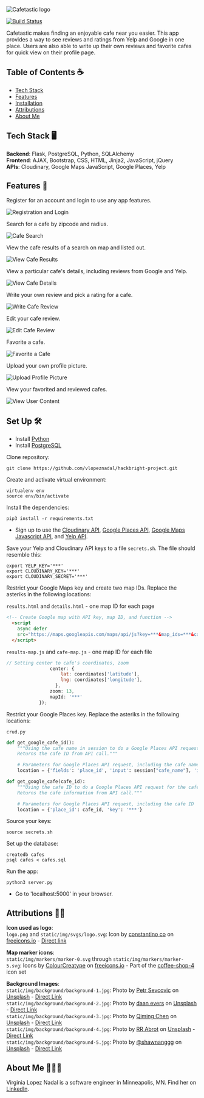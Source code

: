 ![Cafetastic logo](https://github.com/vlopeznadal/hackbright-project/blob/main/logo.png?raw=true "Cafetastic")

[![Build Status](https://app.travis-ci.com/vlopeznadal/hackbright-project.svg?branch=main)](https://app.travis-ci.com/vlopeznadal/hackbright-project)

Cafetastic makes finding an enjoyable cafe near you easier. This app provides a way to see reviews and ratings from Yelp and Google in one place. Users are also able to write up their own reviews and favorite cafes for quick view on their profile page.

## Table of Contents ☕️
* [Tech Stack](#tech-stack)
* [Features](#features)
* [Installation](#installation)
* [Attributions](#attributions)
* [About Me](#about-me)

## <a name="tech-stack"></a>Tech Stack 🖥

**Backend**:  Flask, PostgreSQL, Python, SQLAlchemy <br/>
**Frontend**:  AJAX, Bootstrap, CSS, HTML, Jinja2, JavaScript, jQuery <br/>
**APIs**:  Cloudinary, Google Maps JavaScript, Google Places, Yelp

## <a name="features"></a>Features 🔎

Register for an account and login to use any app features.

![Registration and Login](/static/img/gifs/register-login.gif)

Search for a cafe by zipcode and radius.

![Cafe Search](/static/img/gifs/search-cafes.gif)

View the cafe results of a search on map and listed out.

![View Cafe Results](/static/img/gifs/see-results.gif)

View a particular cafe's details, including reviews from Google and Yelp.

![View Cafe Details](/static/img/gifs/view-details.gif)

Write your own review and pick a rating for a cafe.

![Write Cafe Review](/static/img/gifs/write-review.gif)

Edit your cafe review.

![Edit Cafe Review](/static/img/gifs/edit-review.gif)

Favorite a cafe.

![Favorite a Cafe](/static/img/gifs/fav-cafe.gif)

Upload your own profile picture.

![Upload Profile Picture](/static/img/gifs/upload-pic.gif)

View your favorited and reviewed cafes.

![View User Content](/static/img/gifs/view-favs-reviews.gif)


## <a name="installation"></a>Set Up 🛠

* Install [Python](https://www.python.org/downloads/) <br/>
* Install [PostgreSQL](https://www.postgresql.org/download/)

Clone repository:
```
git clone https://github.com/vlopeznadal/hackbright-project.git
```

Create and activate virtual environment:
```
virtualenv env
source env/bin/activate
```

Install the dependencies:
```
pip3 install -r requirements.txt
```
* Sign up to use the [Cloudinary API](https://cloudinary.com), [Google Places API](https://developers.google.com/maps), [Google Maps Javascript API](https://developers.google.com/maps), and [Yelp API](https://www.yelp.com/developers).

Save your Yelp and Cloudinary API keys to a file `secrets.sh`. The file should resemble this:
```
export YELP_KEY='***'
export CLOUDINARY_KEY='***'
export CLOUDINARY_SECRET='***'
```
Restrict your Google Maps key and create two map IDs. Replace the asteriks in the following locations:

`results.html` and `details.html` - one map ID for each page
```html
<!-- Create Google map with API key, map ID, and function -->
  <script
    async defer
    src="https://maps.googleapis.com/maps/api/js?key=***&map_ids=***&callback=initMap">
  </script>
```
`results-map.js` and `cafe-map.js` - one map ID for each file
```javascript
// Setting center to cafe's coordinates, zoom
                center: {
                    lat: coordinates['latitude'],
                    lng: coordinates['longitude'],
                  },
				zoom: 13,
                mapId: '***'
            });
```
Restrict your Google Places key. Replace the asteriks in the following locations:

`crud.py`
```python
def get_google_cafe_id():
    """Using the cafe name in session to do a Google Places API request for the cafe's ID.
    Returns the cafe ID from API call."""

    # Parameters for Google Places API request, including the cafe name from session
    location = {'fields': 'place_id', 'input': session["cafe_name"], 'inputtype': 'textquery', 'key': '***'} 
```

```python
def get_google_cafe(cafe_id):
    """Using the cafe ID to do a Google Places API request for the cafe information.
    Returns the cafe information from API call."""

    # Parameters for Google Places API request, including the cafe ID
    location = {'place_id': cafe_id, 'key': '***'} 
```

Source your keys:
```
source secrets.sh
```
Set up the database:
```
createdb cafes
psql cafes < cafes.sql
```

Run the app:
```
python3 server.py
```

* Go to 'localhost:5000' in your browser. 

## <a name="attributions"></a>Attributions 🙏🏻

**Icon used as logo**: <br/>
`logo.png` and `static/img/svgs/logo.svg`: Icon by [constantino co](https://freeicons.io/profile/3156) on [freeicons.io](https://freeicons.io) - [Direct link](https://freeicons.io/download-free-35-nz-coffee-icons-for-commercial-use/top-view-coffee-cup-icon-icon-34767#)

**Map marker icons**: <br/>
`static/img/markers/marker-0.svg` through `static/img/markers/marker-5.svg`: Icons by [ColourCreatype](https://freeicons.io/profile/5790) on [freeicons.io](https://freeicons.io) - Part of the [coffee-shop-4](https://freeicons.io/icon-list/coffe-shop-4) icon set

**Background Images**: <br/>
`static/img/background/background-1.jpg`: Photo by [Petr Sevcovic](https://unsplash.com/@sevcovic23?utm_source=unsplash&utm_medium=referral&utm_content=creditCopyText) on [Unsplash](https://unsplash.com/?utm_source=unsplash&utm_medium=referral&utm_content=creditCopyText) - [Direct Link](https://unsplash.com/photos/qE1jxYXiwOA) <br/>
`static/img/background/background-2.jpg`: Photo by [daan evers](https://unsplash.com/@daanelise?utm_source=unsplash&utm_medium=referral&utm_content=creditCopyText) on [Unsplash](https://unsplash.com/?utm_source=unsplash&utm_medium=referral&utm_content=creditCopyText) - [Direct Link](https://unsplash.com/photos/tKN1WXrzQ3s) <br/>
`static/img/background/background-3.jpg`: Photo by [Qiming Chen](https://unsplash.com/@acming92?utm_source=unsplash&utm_medium=referral&utm_content=creditCopyText) on [Unsplash](https://unsplash.com/?utm_source=unsplash&utm_medium=referral&utm_content=creditCopyText) - [Direct Link](https://unsplash.com/photos/lzCH2_8qRH8) <br/>
`static/img/background/background-4.jpg`: Photo by [RR Abrot](https://unsplash.com/@rr_abrot?utm_source=unsplash&utm_medium=referral&utm_content=creditCopyText) on [Unsplash](https://unsplash.com/?utm_source=unsplash&utm_medium=referral&utm_content=creditCopyText) - [Direct Link](https://unsplash.com/photos/pNIgH0y3upM) <br/>
`static/img/background/background-5.jpg`: Photo by [@shawnanggg](https://unsplash.com/@shawnanggg?utm_source=unsplash&utm_medium=referral&utm_content=creditCopyText) on [Unsplash](https://unsplash.com/?utm_source=unsplash&utm_medium=referral&utm_content=creditCopyText) - [Direct Link](https://unsplash.com/photos/nmpW_WwwVSc)
  
## <a name="about-me"></a>About Me 👩🏻‍💻
Virginia Lopez Nadal is a software engineer in Minneapolis, MN. Find her on [LinkedIn](https://www.linkedin.com/in/vlopeznadal).